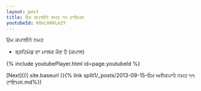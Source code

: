 ```yaml
---
layout: post
title: ਓਮ ਕਪਾਲੀਨੇ ਨਮਹ ੧੧ ਟਾਇਮਸ
youtubeId: KOvLHXKLe2Y
---
```

 
 
 ਓਮ ਕਪਾਲੀਨੇ ਨਮਹ  
 
 -  ਬ੍ਰਹਿਮੰਡ ਦਾ ਮਾਲਕ ਕੌਣ ਹੈ (ਕਪਾਲ) 
 
  
 
  
 
 
 
 
 
 


{% include youtubePlayer.html id=page.youtubeId %}
 
[Next]({{ site.baseurl }}{% link  split1/_posts/2013-09-15-ਓਮ ਅਜੈਕਪਾਧੇ ਨਮਹ ੧੧ ਟਾਇਮਸ.md%})
 
